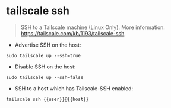 # tailscale ssh

> SSH to a Tailscale machine (Linux Only).
> More information: <https://tailscale.com/kb/1193/tailscale-ssh>.

- Advertise SSH on the host:

`sudo tailscale up --ssh=true`

- Disable SSH on the host:

`sudo tailscale up --ssh=false`

- SSH to a host which has Tailscale-SSH enabled:

`tailscale ssh {{user}}@{{host}}`
